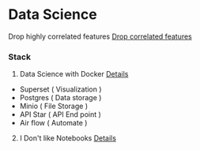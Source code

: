 
# Data Science

Drop highly correlated features
[Drop correlated features](https://chrisalbon.com/machine_learning/feature_selection/drop_highly_correlated_features/)


### Stack 
1. Data Science with Docker [Details](https://www.youtube.com/watch?v=bl1XSZy11vQ)
- Superset ( Visualization )
- Postgres ( Data storage ) 
- Minio ( File Storage )
- API Star ( API End point )
- Air flow ( Automate ) 

2. I Don't like Notebooks [Details](https://www.youtube.com/watch?v=7jiPeIFXb6U)
